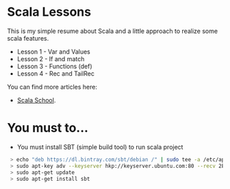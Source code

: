 # Scala Lessons

This is my simple resume about Scala and a little approach to realize some scala features.

  - Lesson 1 - Var and Values
  - Lesson 2 - If and match
  - Lesson 3 - Functions (def)
  - Lesson 4 - Rec and TailRec
  
  
  
You can find more articles here:
  - [Scala School](http://twitter.github.io/scala_school/).
  

# You must to...

  - You must install SBT (simple build tool) to run scala project
```sh
 > echo "deb https://dl.bintray.com/sbt/debian /" | sudo tee -a /etc/apt/sources.list.d/sbt.list
 > sudo apt-key adv --keyserver hkp://keyserver.ubuntu.com:80 --recv 2EE0EA64E40A89B84B2DF73499E82A75642AC823
 > sudo apt-get update
 > sudo apt-get install sbt

